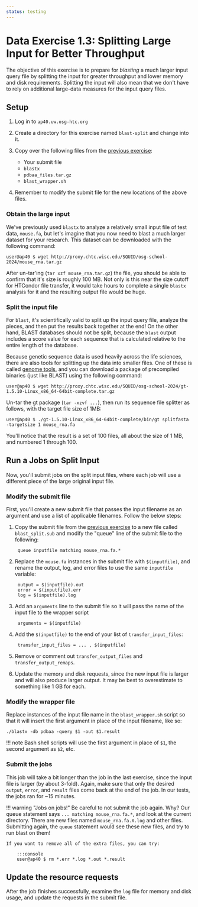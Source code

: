```yaml
---
status: testing
---
```


Data Exercise 1.3: Splitting Large Input for Better Throughput
==================================================================


The objective of this exercise is to prepare for _blasting_ a much larger input query file by splitting the input for
greater throughput and lower memory and disk requirements.
Splitting the input will also mean that we don't have to rely on additional large-data measures for the input query files.

Setup
-----

1. Log in to `ap40.uw.osg-htc.org`

1. Create a directory for this exercise named `blast-split` and change into it.
1. Copy over the following files from the [previous exercise](../part1-ex2-file-transfer):
    - Your submit file
    - `blastx`
    - `pdbaa_files.tar.gz`
    - `blast_wrapper.sh`
1. Remember to modify the submit file for the new locations of the above files.

### Obtain the large input

We've previously used `blastx` to analyze a relatively small input file of test data, `mouse.fa`, but let's imagine that
you now need to blast a much larger dataset for your research.
This dataset can be downloaded with the following command:

``` console
user@ap40 $ wget http://proxy.chtc.wisc.edu/SQUID/osg-school-2024/mouse_rna.tar.gz
```

After un-tar'ing (`tar xzf mouse_rna.tar.gz`) the file, you should be able to confirm that it's size is roughly 100 MB.
Not only is this near the size cutoff for HTCondor file transfer, it would take hours to complete a single `blastx`
analysis for it and the resulting output file would be huge.

### Split the input file

For `blast`, it's scientifically valid to split up the input query file, analyze the pieces, and then put the results
back together at the end!
On the other hand, BLAST databases should not be split, because the `blast` output includes a score value for each
sequence that is calculated relative to the entire length of the database.

Because genetic sequence data is used heavily across the life sciences, there are also tools for splitting up the data
into smaller files.
One of these is called [genome tools](http://genometools.org/), and you can download a package of precompiled binaries
(just like BLAST) using the following command:

``` console
user@ap40 $ wget http://proxy.chtc.wisc.edu/SQUID/osg-school-2024/gt-1.5.10-Linux_x86_64-64bit-complete.tar.gz
```

Un-tar the gt package (`tar -xzvf ...`), then run its sequence file splitter as follows, with the target file size of 1MB:

``` console
user@ap40 $ ./gt-1.5.10-Linux_x86_64-64bit-complete/bin/gt splitfasta -targetsize 1 mouse_rna.fa
```

You'll notice that the result is a set of 100 files, all about the size of 1 MB, and numbered 1 through 100.

Run a Jobs on Split Input 
--------------------

Now, you'll submit jobs on the split input files, where each job will use a different piece of the large original input file.

### Modify the submit file

First, you'll create a new submit file that passes the input filename as an argument and use a list of applicable
filenames.
Follow the below steps:

1. Copy the submit file from the [previous exercise](../part1-ex2-file-transfer) to a new file called `blast_split.sub` and modify the "queue" line of the submit file to the
   following:

        queue inputfile matching mouse_rna.fa.*


2. Replace the `mouse.fa` instances in the submit file with `$(inputfile)`, and rename the output, log, and error files
   to use the same `inputfile` variable:

        output = $(inputfile).out
        error = $(inputfile).err
        log = $(inputfile).log

3. Add an `arguments` line to the submit file so it will pass the name of the input file to the wrapper script

        arguments = $(inputfile)

4. Add the `$(inputfile)` to the end of your list of `transfer_input_files`:

        transfer_input_files = ... , $(inputfile)

5. Remove or comment out `transfer_output_files` and `transfer_output_remaps`.

6. Update the memory and disk requests, since the new input file is larger and will also produce larger output.
   It may be best to overestimate to something like 1 GB for each.

### Modify the wrapper file

Replace instances of the input file name in the `blast_wrapper.sh` script so that it will insert the first argument in
place of the input filename, like so:

``` file
./blastx -db pdbaa -query $1 -out $1.result
```

!!! note
    Bash shell scripts will use the first argument in place of `$1`, the second argument as `$2`, etc.

### Submit the jobs

This job will take a bit longer than the job in the last exercise, since the input file is larger (by about 3-fold).
Again, make sure that only the desired `output`, `error`, and `result` files come back at the end of the job.
In our tests, the jobs ran for ~15 minutes.

!!! warning "Jobs on jobs!"
    Be careful to not submit the job again. Why?  Our queue statement says `... matching mouse_rna.fa.*`, and look at
    the current directory.
    There are new files named `mouse_rna.fa.X.log` and other files.
    Submitting again, the `queue` statement would see these new files, and try to run blast on them!
    
    If you want to remove all of the extra files, you can try:
    
        :::console
        user@ap40 $ rm *.err *.log *.out *.result

Update the resource requests
----------------------------

After the job finishes successfully, examine the `log` file for memory and disk usage, and update the requests in the
submit file.


